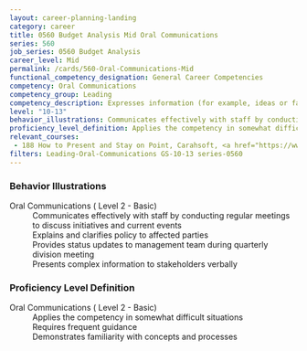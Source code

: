 ```yaml
---
layout: career-planning-landing
category: career
title: 0560 Budget Analysis Mid Oral Communications
series: 560
job_series: 0560 Budget Analysis
career_level: Mid
permalink: /cards/560-Oral-Communications-Mid
functional_competency_designation: General Career Competencies
competency: Oral Communications
competency_group: Leading
competency_description: Expresses information (for example, ideas or facts) to individuals or groups effectively, taking into account the audience and nature of the information (for example, technical, sensitive, controversial); makes clear and convincing oral presentations; listens to others, attends to nonverbal cues, and responds appropriately
level: "10-13"
behavior_illustrations: Communicates effectively with staff by conducting regular meetings to discuss initiatives and current events ? Explains and clarifies policy to affected parties ? Provides status updates to management team during quarterly division meeting ? Presents complex information to stakeholders verbally
proficiency_level_definition: Applies the competency in somewhat difficult situations ? Requires frequent guidance ? Demonstrates familiarity with concepts and processes
relevant_courses: 
 - 188 How to Present and Stay on Point, Carahsoft, <a href="https://www.linkedin.com/learning/how-to-present-and-stay-on-point-2019">https://www.linkedin.com/learning/how-to-present-and-stay-on-point-2019</a>
filters: Leading-Oral-Communications GS-10-13 series-0560
---
```


<div class="desktop:grid-col-6 margin-y-205">
  <div class="border-top-05 bg-white padding-2 shadow-5 height-full members-hover border-1px border-gray-30 border-top-orange radius-lg">
    <h3>Behavior Illustrations</h3>
    <dl class="text-base"><dt>Oral Communications ( Level 2 - Basic)</dt><dd>Communicates effectively with staff by conducting regular meetings to discuss initiatives and current events </dd><dd> Explains and clarifies policy to affected parties </dd><dd> Provides status updates to management team during quarterly division meeting </dd><dd> Presents complex information to stakeholders verbally</dd></dl>
  </div>
</div>
<div class="desktop:grid-col-6 margin-y-205">
  <div class="border-top-05 bg-white padding-2 shadow-5 height-full members-hover border-1px border-gray-30 border-top-orange radius-lg">
    <h3>Proficiency Level Definition</h3>
    <dl class="text-base"><dt>Oral Communications ( Level 2 - Basic)</dt><dd>Applies the competency in somewhat difficult situations </dd><dd> Requires frequent guidance </dd><dd> Demonstrates familiarity with concepts and processes</dd></dl>
  </div>
</div>